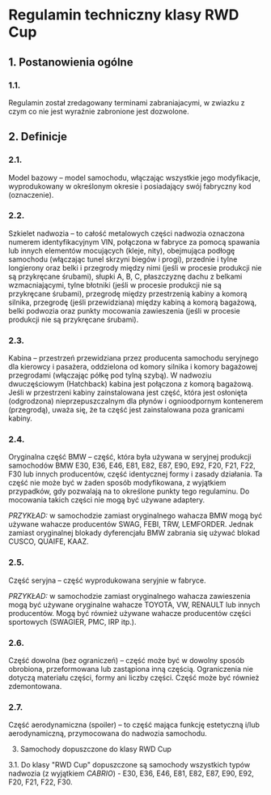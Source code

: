 # Regulamin techniczny klasy RWD Cup

## 1. Postanowienia ogólne

### 1.1.

Regulamin został zredagowany terminami zabraniajacymi, w zwiazku z czym co nie jest wyraźnie zabronione jest dozwolone.

## 2. Definicje

### 2.1.

Model bazowy – model samochodu, włączając wszystkie jego modyfikacje, wyprodukowany w określonym okresie i posiadający swój fabryczny kod (oznaczenie).

### 2.2.

Szkielet nadwozia – to całość metalowych części nadwozia oznaczona numerem identyfikacyjnym VIN, połączona w fabryce za pomocą spawania lub innych elementów mocujących (kleje, nity), obejmująca podłogę samochodu
(włączając tunel skrzyni biegów i progi), przednie i tylne longierony oraz belki i przegrody między nimi (jeśli w procesie produkcji nie są przykręcane śrubami), słupki A, B, C, płaszczyznę dachu z belkami wzmacniającymi,
tylne błotniki (jeśli w procesie produkcji nie są przykręcane śrubami), przegrodę między przestrzenią kabiny a komorą silnika, przegrodę (jeśli przewidziana) między kabiną a komorą bagażową, belki podwozia oraz punkty
mocowania zawieszenia (jeśli w procesie produkcji nie są przykręcane śrubami).

### 2.3.

Kabina – przestrzeń przewidziana przez producenta samochodu seryjnego dla kierowcy i pasażera, oddzielona od komory silnika i komory bagażowej przegrodami (włączając półkę pod tylną szybą).
W nadwoziu dwuczęściowym (Hatchback) kabina jest połączona z komorą bagażową. Jeśli w przestrzeni kabiny zainstalowana jest część, która jest osłonięta (odgrodzona) nieprzepuszczalnym dla płynów i ognioodpornym kontenerem (przegrodą),
uważa się, że ta część jest zainstalowana poza granicami kabiny.

### 2.4.

Oryginalna część BMW – część, która była używana w seryjnej produkcji samochodów BMW E30, E36, E46, E81, E82, E87, E90, E92, F20, F21, F22, F30 lub innych producentów, część identycznej formy i zasady działania.
Ta część nie może być w żaden sposób modyfikowana, z wyjątkiem przypadków, gdy pozwalają na to określone punkty tego regulaminu. Do mocowania takich części nie mogą być używane adaptery.

*PRZYKŁAD:* w samochodzie zamiast oryginalnego wahacza BMW mogą być używane wahacze producentów SWAG, FEBI, TRW, LEMFORDER. Jednak zamiast oryginalnej blokady dyferencjału BMW zabrania się używać blokad CUSCO, QUAIFE, KAAZ.

### 2.5.

Część seryjna – część wyprodukowana seryjnie w fabryce.

*PRZYKŁAD:* w samochodzie zamiast oryginalnego wahacza zawieszenia mogą być używane oryginalne wahacze TOYOTA, VW, RENAULT lub innych producentów. Mogą być również używane wahacze producentów części sportowych (SWAGIER, PMC, IRP itp.).

### 2.6.

Część dowolna (bez ograniczeń) – część może być w dowolny sposób obrobiona, przeformowana lub zastąpiona inną częścią. Ograniczenia nie dotyczą materiału części, formy ani liczby części. Część może być również zdemontowana.

### 2.7.

Część aerodynamiczna (spoiler) – to część mająca funkcję estetyczną i/lub aerodynamiczną, przymocowana do nadwozia samochodu.

3. Samochody dopuszczone do klasy RWD Cup

3.1. Do klasy "RWD Cup" dopuszczone są samochody wszystkich typów nadwozia (z wyjątkiem *CABRIO*) - E30, E36, E46, E81, E82, E87, E90, E92, F20, F21, F22, F30.
